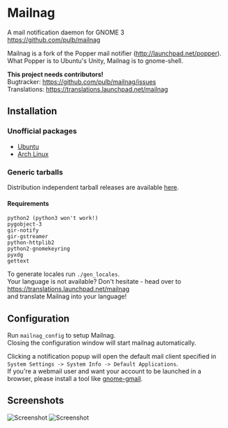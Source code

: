 # Mailnag
A mail notification daemon for GNOME 3  
https://github.com/pulb/mailnag

Mailnag is a fork of the Popper mail notifier (http://launchpad.net/popper).    
What Popper is to Ubuntu's Unity, Mailnag is to gnome-shell.

__This project needs contributors!__  
Bugtracker: https://github.com/pulb/mailnag/issues  
Translations: https://translations.launchpad.net/mailnag

## Installation

### Unofficial packages
* [Ubuntu](https://launchpad.net/~webupd8team/+archive/gnome3)
* [Arch Linux](https://aur.archlinux.org/packages.php?ID=49581)

### Generic tarballs
Distribution independent tarball releases are available [here](https://github.com/pulb/mailnag/downloads).

#### Requirements
    python2 (python3 won't work!)
    pygobject-3
    gir-notify
    gir-gstreamer
    python-httplib2
    python2-gnomekeyring
    pyxdg
    gettext

To generate locales run `./gen_locales`.    
Your language is not available? Don't hesitate - head over to https://translations.launchpad.net/mailnag    
and translate Mailnag into your language!

## Configuration

Run `mailnag_config` to setup Mailnag.    
Closing the configuration window will start mailnag automatically.

Clicking a notification popup will open the default mail client specified in `System Settings -> System Info -> Default Applications`.    
If you're a webmail user and  want your account to be launched in a browser, please install a tool like [gnome-gmail](http://gnome-gmail.sourceforge.net).
## Screenshots

![Screenshot](http://www.shockshit.net/mailnag/screenshots/notification.png "Mail notification")
![Screenshot](http://www.shockshit.net/mailnag/screenshots/config.png "Configuration window")
